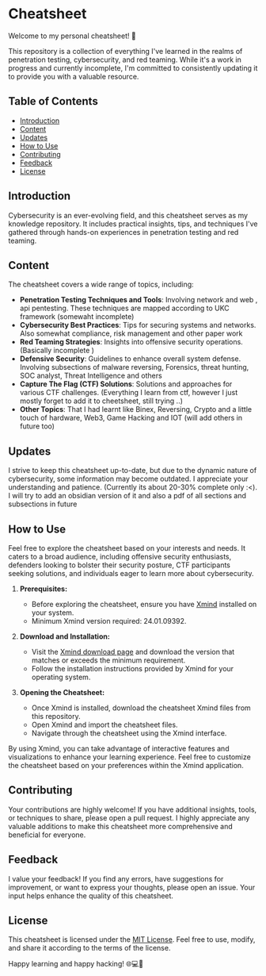 # Cheatsheet

Welcome to my personal cheatsheet! 🚀

This repository is a collection of everything I've learned in the realms of penetration testing, cybersecurity, and red teaming. While it's a work in progress and currently incomplete, I'm committed to consistently updating it to provide you with a valuable resource.

## Table of Contents

- [Introduction](#introduction)
- [Content](#content)
- [Updates](#updates)
- [How to Use](#how-to-use)
- [Contributing](#contributing)
- [Feedback](#feedback)
- [License](#license)

## Introduction

Cybersecurity is an ever-evolving field, and this cheatsheet serves as my knowledge repository. It includes practical insights, tips, and techniques I've gathered through hands-on experiences in penetration testing and red teaming.

## Content

The cheatsheet covers a wide range of topics, including:

- **Penetration Testing Techniques and Tools**: Involving network and web , api pentesting. These techniques are mapped according to UKC framework (somewaht incomplete)
- **Cybersecurity Best Practices**: Tips for securing systems and networks. Also somewhat compliance, risk management and other paper work
- **Red Teaming Strategies**: Insights into offensive security operations. (Basically incomplete )
- **Defensive Security**: Guidelines to enhance overall system defense. Involving subsections of malware reversing, Forensics, threat hunting, SOC analyst, Threat Intelligence and others
- **Capture The Flag (CTF) Solutions**: Solutions and approaches for various CTF challenges. (Everything I learn from ctf, however I just mostly forget to add it to cheetsheet, still trying ..)
- **Other Topics**: That I had learnt like Binex, Reversing, Crypto and a little touch of hardware, Web3, Game Hacking and IOT (will add others in future too)

## Updates

I strive to keep this cheatsheet up-to-date, but due to the dynamic nature of cybersecurity, some information may become outdated. I appreciate your understanding and patience. (Currently its about 20-30% complete only :<). I will try to add an obsidian version of it and also a pdf of all sections and subsections in future

## How to Use

Feel free to explore the cheatsheet based on your interests and needs. It caters to a broad audience, including offensive security enthusiasts, defenders looking to bolster their security posture, CTF participants seeking solutions, and individuals eager to learn more about cybersecurity.

1. **Prerequisites:**
   - Before exploring the cheatsheet, ensure you have [Xmind](https://www.xmind.net/download/) installed on your system.
   - Minimum Xmind version required: 24.01.09392.

2. **Download and Installation:**
   - Visit the [Xmind download page](https://www.xmind.net/download/) and download the version that matches or exceeds the minimum requirement.
   - Follow the installation instructions provided by Xmind for your operating system.

3. **Opening the Cheatsheet:**
   - Once Xmind is installed, download the cheatsheet Xmind files from this repository.
   - Open Xmind and import the cheatsheet files.
   - Navigate through the cheatsheet using the Xmind interface.

By using Xmind, you can take advantage of interactive features and visualizations to enhance your learning experience. Feel free to customize the cheatsheet based on your preferences within the Xmind application.


## Contributing

Your contributions are highly welcome! If you have additional insights, tools, or techniques to share, please open a pull request. I highly appreciate any valuable additions to make this cheatsheet more comprehensive and beneficial for everyone.

## Feedback

I value your feedback! If you find any errors, have suggestions for improvement, or want to express your thoughts, please open an issue. Your input helps enhance the quality of this cheatsheet.

## License

This cheatsheet is licensed under the [MIT License](LICENSE). Feel free to use, modify, and share it according to the terms of the license.

Happy learning and happy hacking! 🌐💻🔐
